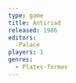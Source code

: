```yaml
---
type: game
title: Antiriad
released: 1986
editors: 
  -Palace
players: 1
genres:
  - Plates-formes
---
```

